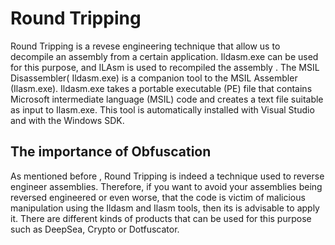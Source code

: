 # Round Tripping

Round Tripping is a revese engineering technique that allow us to
decompile an assembly from a certain application. Ildasm.exe can be used
for this purpose, and ILAsm is used to recompiled the assembly . The
MSIL Disassembler( Ildasm.exe) is a companion tool to the MSIL Assembler
(Ilasm.exe). Ildasm.exe takes a portable executable (PE) file that
contains Microsoft intermediate language (MSIL) code and creates a text
file suitable as input to Ilasm.exe. This tool is automatically
installed with Visual Studio and with the Windows SDK.

## The importance of Obfuscation

As mentioned before , Round Tripping is indeed a technique used to
reverse engineer assemblies. Therefore, if you want to avoid your
assemblies being reversed engineered or even worse, that the code is
victim of malicious manipulation using the Ildasm and Ilasm tools, then
its is advisable to apply it. There are different kinds of products that
can be used for this purpose such as DeepSea, Crypto or Dotfuscator.